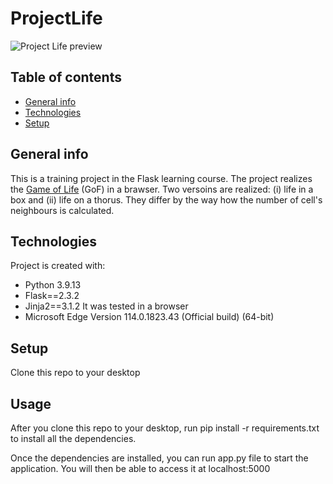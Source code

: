 # ProjectLife

![Project Life preview](https://gitlab.com/flaskcourse/images/-/blob/19d9800cc23d13d263276bde87102df2bff7f5b3/GoLscreenshot.jpg)


## Table of contents
* [General info](#general-info)
* [Technologies](#technologies)
* [Setup](#setup)

## General info

This is a training project in the Flask learning course. The project realizes the [Game of Life](https://en.wikipedia.org/wiki/Conway%27s_Game_of_Life) (GoF) in a brawser. Two versoins are realized: (i) life in a box and (ii) life on a thorus. They differ by the way how the number of cell's neighbours is calculated.  

## Technologies
Project is created with:
* Python 3.9.13 
* Flask==2.3.2
* Jinja2==3.1.2
It was tested in a browser 
* Microsoft Edge Version 114.0.1823.43 (Official build) (64-bit)

## Setup
Clone this repo to your desktop

## Usage
After you clone this repo to your desktop,   run pip install -r requirements.txt
to install all the dependencies.

Once the dependencies are installed, you can run app.py file to start the application. You will then be able to access it at localhost:5000